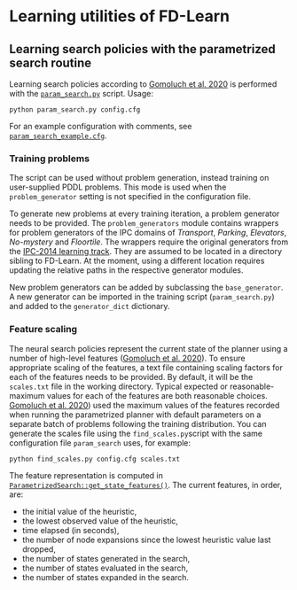 # Learning utilities of FD-Learn

## Learning search policies with the parametrized search routine

Learning search policies according to [Gomoluch et al. 2020](https://ojs.aaai.org//index.php/ICAPS/article/view/6748) is performed with the [`param_search.py`](param_search.py) script. Usage:

`
python param_search.py config.cfg
`

For an example configuration with comments, see [`param_search_example.cfg`](param_search_example.cfg).

### Training problems

The script can be used without problem generation, instead training on user-supplied PDDL problems. This mode is used when the `problem_generator` setting is not specified in the configuration file.

To generate new problems at every training iteration, a problem generator needs to be provided. The `problem_generators` module contains wrappers for problem generators of the IPC domains of <em>Transport</em>, <em>Parking</em>, <em>Elevators</em>, <em>No-mystery</em> and <em>Floortile</em>. The wrappers require the original generators from the [IPC-2014 learning track](https://www.cs.colostate.edu/~ipc2014/). They are assumed to be located in a directory sibling to FD-Learn. At the moment, using a different location requires updating the relative paths in the respective generator modules.

New problem generators can be added by subclassing the `base_generator`. A new generator can be imported in the training script (`param_search.py`) and added to the `generator_dict` dictionary.

### Feature scaling

The neural search policies represent the current state of the planner using a number of high-level features ([Gomoluch et al. 2020](https://ojs.aaai.org//index.php/ICAPS/article/view/6748)). To ensure appropriate scaling of the features, a text file containing scaling factors for each of the features needs to be provided. By default, it will be the `scales.txt` file in the working directory. Typical expected or reasonable-maximum values for each of the features are both reasonable choices. [Gomoluch et al. 2020](https://ojs.aaai.org//index.php/ICAPS/article/view/6748)) used the maximum values of the features recorded when running the parametrized planner with default parameters on a separate batch of problems following the training distribution. You can generate the scales file using the `find_scales.py`script with the same configuration file `param_search` uses, for example:

`
python find_scales.py config.cfg scales.txt
`



The feature representation is computed in [`ParametrizedSearch::get_state_features()`](../src/search/search_engines/parametrized_search.cc). The current features, in order, are:
- the initial value of the heuristic,
- the lowest observed value of the heuristic,
- time elapsed (in seconds),
- the number of node expansions since the lowest heuristic value last dropped,
- the number of states generated in the search,
- the number of states evaluated in the search,
- the number of states expanded in the search.
